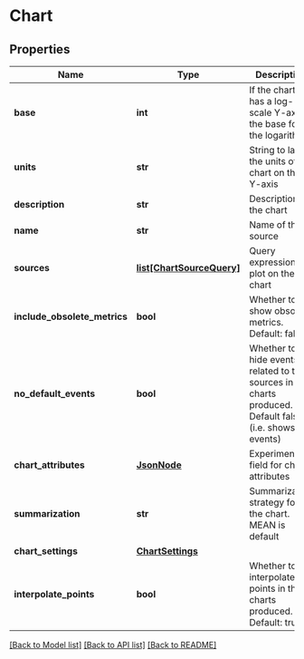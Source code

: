 # Chart

## Properties
Name | Type | Description | Notes
------------ | ------------- | ------------- | -------------
**base** | **int** | If the chart has a log-scale Y-axis, the base for the logarithms | [optional] 
**units** | **str** | String to label the units of the chart on the Y-axis | [optional] 
**description** | **str** | Description of the chart | [optional] 
**name** | **str** | Name of the source | 
**sources** | [**list[ChartSourceQuery]**](ChartSourceQuery.md) | Query expression to plot on the chart | 
**include_obsolete_metrics** | **bool** | Whether to show obsolete metrics.  Default: false | [optional] 
**no_default_events** | **bool** | Whether to hide events related to the sources in the charts produced. Default false (i.e. shows events) | [optional] 
**chart_attributes** | [**JsonNode**](JsonNode.md) | Experimental field for chart attributes | [optional] 
**summarization** | **str** | Summarization strategy for the chart.  MEAN is default | [optional] 
**chart_settings** | [**ChartSettings**](ChartSettings.md) |  | [optional] 
**interpolate_points** | **bool** | Whether to interpolate points in the charts produced. Default: true | [optional] 

[[Back to Model list]](../README.md#documentation-for-models) [[Back to API list]](../README.md#documentation-for-api-endpoints) [[Back to README]](../README.md)


